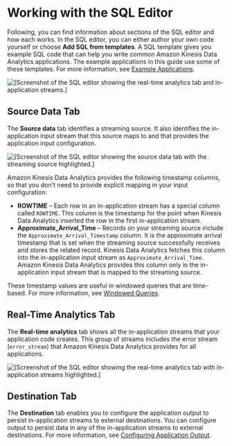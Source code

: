 # Working with the SQL Editor<a name="console-summary-sql-editor"></a>

Following, you can find information about sections of the SQL editor and how each works\. In the SQL editor, you can either author your own code yourself or choose **Add SQL from templates**\. A SQL template gives you example SQL code that can help you write common Amazon Kinesis Data Analytics applications\. The example applications in this guide use some of these templates\. For more information, see [Example Applications](examples.md)\.

![\[Screenshot of the SQL editor showing the real-time analytics tab and in-application streams.\]](http://docs.aws.amazon.com/kinesisanalytics/latest/dev/images/gs-v2-50.png)

## Source Data Tab<a name="console-summary-source-data"></a>

The **Source data** tab identifies a streaming source\. It also identifies the in\-application input stream that this source maps to and that provides the application input configuration\. 

![\[Screenshot of the SQL editor showing the source data tab with the streaming source highlighted.\]](http://docs.aws.amazon.com/kinesisanalytics/latest/dev/images/gs-v2-60.png)

Amazon Kinesis Data Analytics provides the following timestamp columns, so that you don't need to provide explicit mapping in your input configuration: 
+ **ROWTIME** – Each row in an in\-application stream has a special column called `ROWTIME`\. This column is the timestamp for the point when Kinesis Data Analytics inserted the row in the first in\-application stream\. 
+ **Approximate\_Arrival\_Time** – Records on your streaming source include the `Approximate_Arrival_Timestamp` column\. It is the approximate arrival timestamp that is set when the streaming source successfully receives and stores the related record\. Kinesis Data Analytics fetches this column into the in\-application input stream as `Approximate_Arrival_Time`\. Amazon Kinesis Data Analytics provides this column only in the in\-application input stream that is mapped to the streaming source\. 

These timestamp values are useful in windowed queries that are time\-based\. For more information, see [Windowed Queries](windowed-sql.md)\.

## Real\-Time Analytics Tab<a name="console-summary-realtime-analytics"></a>

The **Real\-time analytics** tab shows all the in\-application streams that your application code creates\. This group of streams includes the error stream \(`error_stream`\) that Amazon Kinesis Data Analytics provides for all applications\. 

![\[Screenshot of the SQL editor showing the real-time analytics tab with in-application streams highlighted.\]](http://docs.aws.amazon.com/kinesisanalytics/latest/dev/images/gs-v2-70.png)

## Destination Tab<a name="console-summary-destination"></a>

The **Destination** tab enables you to configure the application output to persist in\-application streams to external destinations\. You can configure output to persist data in any of the in\-application streams to external destinations\. For more information, see [Configuring Application Output](how-it-works-output.md)\.